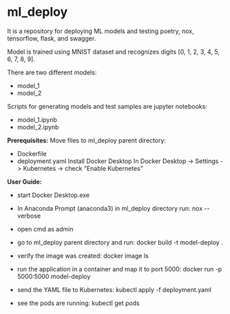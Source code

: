 # ml_deploy

It is a repository for deploying ML models and testing poetry, nox, tensorflow, flask, and swagger.

Model is trained using MNIST dataset and recognizes digits [0, 1, 2, 3, 4, 5, 6, 7, 8, 9].

There are two different models:
- model_1
- model_2

Scripts for generating models and test samples are jupyter notebooks: 
- model_1.ipynb
- model_2.ipynb



**Prerequisites:**
Move files to ml_deploy parent directory:
- Dockerfile
- deployment.yaml
Install Docker Desktop
In Docker Desktop -> Settings -> Kubernetes -> check "Enable Kubernetes"



**User Guide:**

- start Docker Desktop.exe

- In Anaconda Prompt (anaconda3) in ml_deploy directory run:
nox --verbose

- open cmd as admin

- go to ml_deploy parent directory and run:
docker build -t model-deploy .

- verify the image was created:
docker image ls

- run the application in a container and map it to port 5000:
docker run -p 5000:5000 model-deploy

- send the YAML file to Kubernetes:
kubectl apply -f deployment.yaml

- see the pods are running:
kubectl get pods


